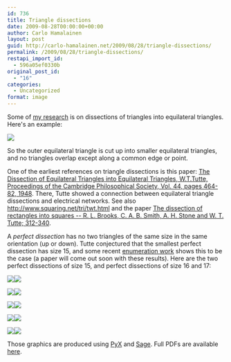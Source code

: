 ```yaml
---
id: 736
title: Triangle dissections
date: 2009-08-28T00:00:00+00:00
author: Carlo Hamalainen
layout: post
guid: http://carlo-hamalainen.net/2009/08/28/triangle-dissections/
permalink: /2009/08/28/triangle-dissections/
restapi_import_id:
  - 596a05ef0330b
original_post_id:
  - "16"
categories:
  - Uncategorized
format: image
---
```

Some of [my research](http://arxiv.org/abs/0907.1789) is on dissections of triangles into equilateral triangles. Here's an example:

<img src="https://i2.wp.com/s3.amazonaws.com/carlo-hamalainen.net/oldblog/stuff/dissection.png?w=1100&#038;ssl=1" data-recalc-dims="1" /> 

So the outer equilateral triangle is cut up into smaller equilateral triangles, and no triangles overlap except along a common edge or point.

One of the earliest references on triangle dissections is this paper: [The Dissection of Equilateral Triangles into Equilateral Triangles, W.T.Tutte, Proceedings of the Cambridge Philosophical Society, Vol. 44, pages 464-82, 1948](http://carlo-hamalainen.net/stuff/Tutte%20-%20The%20dissection%20of%20equilateral%20triangles%20into%20equilateral%20triangles%20(1948).pdf). There, Tutte showed a connection between equilateral triangle dissections and electrical networks. See also <http://www.squaring.net/tri/twt.html> and the paper [The dissection of rectangles into squares -- R. L. Brooks, C. A. B. Smith, A. H. Stone and W. T. Tutte; 312-340](http://carlo-hamalainen.net/stuff/Brooks,%20Smith,%20Stone,%20Tutte%20-%20The%20dissection%20of%20rectangles%20into%20squares%20(1940).pdf).

A _perfect dissection_ has no two triangles of the same size in the same orientation (up or down). Tutte conjectured that the smallest perfect dissection has size 15, and some recent [enumeration work](http://bitbucket.org/carlohamalainen/dissections/) shows this to be the case (a paper will come out soon with these results). Here are the two perfect dissections of size 15, and perfect dissections of size 16 and 17:

<img src="https://i1.wp.com/s3.amazonaws.com/carlo-hamalainen.net/oldblog/stuff/perfect_dissection_size15_595_r5_c3.png?w=1100&#038;ssl=1" data-recalc-dims="1" /><img src="https://i0.wp.com/s3.amazonaws.com/carlo-hamalainen.net/oldblog/stuff/perfect_dissection_size15_595_r5_c4.png?w=1100&#038;ssl=1" data-recalc-dims="1" /> 

<img src="https://i1.wp.com/s3.amazonaws.com/carlo-hamalainen.net/oldblog/stuff/perfect_dissection_size16_3073_r2_c3.png?w=1100&#038;ssl=1" data-recalc-dims="1" /><img src="https://i2.wp.com/s3.amazonaws.com/carlo-hamalainen.net/oldblog/stuff/perfect_dissection_size16_3073_r2_c5.png?w=1100&#038;ssl=1" data-recalc-dims="1" /> 

<img src="https://i2.wp.com/s3.amazonaws.com/carlo-hamalainen.net/oldblog/stuff/perfect_dissection_size17_12169_r1_c6.png?w=1100&#038;ssl=1" data-recalc-dims="1" /><img src="https://i0.wp.com/s3.amazonaws.com/carlo-hamalainen.net/oldblog/stuff/perfect_dissection_size17_12169_r5_c6.png?w=1100&#038;ssl=1" data-recalc-dims="1" /> 

<img src="https://i0.wp.com/s3.amazonaws.com/carlo-hamalainen.net/oldblog/stuff/perfect_dissection_size17_3091_r2_c4.png?w=1100&#038;ssl=1" data-recalc-dims="1" /><img src="https://i2.wp.com/s3.amazonaws.com/carlo-hamalainen.net/oldblog/stuff/perfect_dissection_size17_3091_r3_c0.png?w=1100&#038;ssl=1" data-recalc-dims="1" /> 

<img src="https://i1.wp.com/s3.amazonaws.com/carlo-hamalainen.net/oldblog/stuff/perfect_dissection_size17_3095_r0_c2.png?w=1100&#038;ssl=1" data-recalc-dims="1" /><img src="https://i2.wp.com/s3.amazonaws.com/carlo-hamalainen.net/oldblog/stuff/perfect_dissection_size17_3095_r1_c3.png?w=1100&#038;ssl=1" data-recalc-dims="1" /> 

Those graphics are produced using [PyX](http://pyx.sourceforge.net/) and [Sage](http://sagemath.org). Full PDFs are available [here](http://bitbucket.org/carlohamalainen/dissections/get/tip.zip).